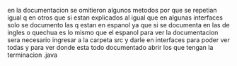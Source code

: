 en la documentacion se omitieron algunos metodos por que se repetian igual q en otros que si estan explicados al igual que en algunas interfaces solo se documento las q estan en espanol ya que si se documenta en las de 
ingles o quechua es lo mismo que el espanol 
para ver la documentacion sera necesario ingresar a la carpeta src y darle en interfaces para poder ver todas y para ver donde esta todo documentado abrir los que tengan la terminacion .java

